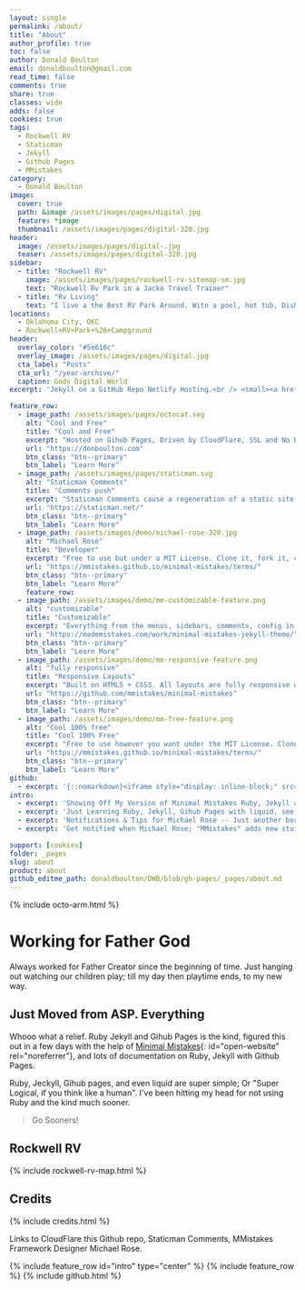 ```yaml
---
layout: single
permalink: /about/
title: "About"
author_profile: true
toc: false
author: Donald Boulton
email: donaldboulton@gmail.com
read_time: false
comments: true
share: true
classes: wide
adds: false
cookies: true
tags: 
  - Rockwell RV
  - Staticman
  - Jekyll
  - Github Pages
  - MMistakes
category:
  - Donald Boulton
image:
  cover: true
  path: &image /assets/images/pages/digital.jpg
  feature: *image
  thumbnail: /assets/images/pages/digital-320.jpg
header:
  image: /assets/images/pages/digital-.jpg
  teaser: /assets/images/pages/digital-320.jpg
sidebar:
  - title: "Rockwell RV"
    image: /assets/images/pages/rockwell-rv-sitemap-sm.jpg
    text: "Rockwell Rv Park in a Jacko Travel Trainer"
  - title: "Rv Living"
    text: "I live a the Best RV Park Around. Witn a pool, hot tub, Dish 150 Channels and High Speed Internet. Right by the Oklahoma River Walk and City Lake."
locations: 
  - Oklahoma City, OKC
  - Rockwell+RV+Park+%26+Campground
header:
  overlay_color: "#5e616c"
  overlay_image: /assets/images/pages/digital.jpg
  cta_label: "Posts"
  cta_url: "/year-archive/"
  caption: Gods Digital World
excerpt: 'Jekyll on a GitHub Repo Netlify Hosting.<br /> <small><a href="https://donboulton.com">About Donald Boulton at donboulton.com</a></small><br /><br /> {::nomarkdown}<iframe style="display: inline-block;" src="https://ghbtns.com/github-btn.html?user=donaldboulton&repo=DWB&type=star&count=true&size=large" frameborder="0" scrolling="0" width="160px" height="30px"></iframe> <iframe style="display: inline-block;" src="https://ghbtns.com/github-btn.html?user=donaldboulton&repo=DWB&type=fork&count=true&size=large" frameborder="0" scrolling="0" width="158px" height="30px"></iframe>{:/nomarkdown}'

feature_row:
  - image_path: /assets/images/pages/octocat.svg
    alt: "Cool and Free"
    title: "Cool and Free"
    excerpt: "Hosted on Gihub Pages, Driven by CloudFlare, SSL and No Bots by CloudFlare."
    url: "https://donboulton.com"
    btn_class: "btn--primary"
    btn_label: "Learn More"
  - image_path: /assets/images/pages/staticman.svg
    alt: "Staticman Comments"
    title: "Comments push"
    excerpt: "Staticman Comments cause a regeneration of a static site. Good for Remote Work."
    url: "https://staticman.net/"
    btn_class: "btn--primary"
    btn_label: "Learn More"
  - image_path: /assets/images/demo/michael-rose-320.jpg
    alt: "Michael Rose"
    title: "Developer"
    excerpt: "Free to use but under a MIT License. Clone it, fork it, customize it, whatever!"
    url: "https://mmistakes.github.io/minimal-mistakes/terms/"
    btn_class: "btn--primary"
    btn_label: "Learn More"
    feature_row:
  - image_path: /assets/images/demo/mm-customizable-feature.png
    alt: "customizable"
    title: "Customizable"
    excerpt: "Everything from the menus, sidebars, comments, config in YAML Front Matter."
    url: "https://mademistakes.com/work/minimal-mistakes-jekyll-theme/"
    btn_class: "btn--primary"
    btn_label: "Learn More"
  - image_path: /assets/images/demo/mm-responsive-feature.png
    alt: "fully responsive"
    title: "Responsive Layouts"
    excerpt: "Built on HTML5 + CSS3. All layouts are fully responsive with helpers to augment your content."
    url: "https://github.com/mmistakes/minimal-mistakes"
    btn_class: "btn--primary"
    btn_label: "Learn More"
  - image_path: /assets/images/demo/mm-free-feature.png
    alt: "Cool 100% free"
    title: "Cool 100% Free"
    excerpt: "Free to use however you want under the MIT License. Clone it, fork it, customize it, whatever!"
    url: "https://mmistakes.github.io/minimal-mistakes/terms/"
    btn_class: "btn--primary"
    btn_label: "Learn More"
github:
  - excerpt: '{::nomarkdown}<iframe style="display: inline-block;" src="https://ghbtns.com/github-btn.html?user=donaldboulton&repo=DWB&type=star&count=true&size=large" frameborder="0" scrolling="0" width="160px" height="30px"></iframe> <iframe style="display: inline-block;" src="https://ghbtns.com/github-btn.html?user=donaldboulton&repo=DWB&type=fork&count=true&size=large" frameborder="0" scrolling="0" width="158px" height="30px"></iframe>{:/nomarkdown}'
intro:
  - excerpt: 'Showing Off My Version of Minimal Mistakes Ruby, Jekyll at Github'
  - excerpt: 'Just Learning Ruby, Jekyll, Gihub Pages with liquid, see any mistakes please feel free to go to one of the post pages and comment on site issues.'
  - excerpt: 'Notifications & Tips for Michael Rose -- Just another boring, tattooed, time traveling, designer of Minimal Mistakes.'
  - excerpt: 'Get notified when Michael Rose; "MMistakes" adds new stuff &nbsp; [<svg id="icon-twitter" viewBox="0 0 16 16" class="icon fa--twitter"><path d="M16 3.038a6.62 6.62 0 0 1-1.885.517 3.299 3.299 0 0 0 1.443-1.816c-.634.37-1.337.64-2.085.79a3.282 3.282 0 0 0-5.593 2.99 9.307 9.307 0 0 1-6.766-3.42A3.222 3.222 0 0 0 .67 3.75c0 1.14.58 2.143 1.46 2.732a3.278 3.278 0 0 1-1.487-.41v.04c0 1.59 1.13 2.918 2.633 3.22a3.336 3.336 0 0 1-1.475.056 3.29 3.29 0 0 0 3.07 2.28 6.578 6.578 0 0 1-4.85 1.359 9.332 9.332 0 0 0 5.04 1.474c6.04 0 9.34-5 9.34-9.33 0-.14 0-.28-.01-.42a6.63 6.63 0 0 0 1.64-1.7z" fill-rule="nonzero"></path></svg> @mmistakes](https://twitter.com/mmistakes){: .btn .btn--twitter id="open-website" rel="noreferrer"} [<svg class="icon" width="16" height="16" xmlns="https://www.w3.org/2000/svg" viewBox="0 0 384 512"><path d="M111.4 295.9c-3.5 19.2-17.4 108.7-21.5 134-.3 1.8-1 2.5-3 2.5H12.3c-7.6 0-13.1-6.6-12.1-13.9L58.8 46.6c1.5-9.6 10.1-16.9 20-16.9 152.3 0 165.1-3.7 204 11.4 60.1 23.3 65.6 79.5 44 140.3-21.5 62.6-72.5 89.5-140.1 90.3-43.4.7-69.5-7-75.3 24.2zM357.1 152c-1.8-1.3-2.5-1.8-3 1.3-2 11.4-5.1 22.5-8.8 33.6-39.9 113.8-150.5 103.9-204.5 103.9-6.1 0-10.1 3.3-10.9 9.4-22.6 140.4-27.1 169.7-27.1 169.7-1 7.1 3.5 12.9 10.6 12.9h63.5c8.6 0 15.7-6.3 17.4-14.9.7-5.4-1.1 6.1 14.4-91.3 4.6-22 14.3-19.7 29.3-19.7 71 0 126.4-28.8 142.9-112.3 6.5-34.8 4.6-71.4-23.8-92.6z"/></svg> Tip Me](https://www.paypal.me/mmistakes){: .btn .btn--primary id="open-website" rel="noreferrer"}'

support: [cookies]
folder: _pages
slug: about
product: about
github_editme_path: donaldboulton/DWB/blob/gh-pages/_pages/about.md
---
```


{% include octo-arm.html %}

# Working for Father God

Always worked for Father Creator since the beginning of time. Just hanging out watching our children play; till my day then playtime ends, to my new way.

## Just Moved from ASP. Everything

Whooo what a relief. Ruby Jekyll and Gihub Pages is the kind, figured this out in a few days with the help of [Minimal Mistakes](https://mmistakes.github.io/minimal-mistakes/){: id="open-website" rel="noreferrer"}, and lots of documentation on Ruby, Jekyll with Github Pages.

Ruby, Jeckyll, Gihub pages, and even liquid are super simple; Or "Super Logical, if you think like a human". I've been hitting my head for not using Ruby and the kind much sooner.

> Go Sooners!

## Rockwell RV

{% include rockwell-rv-map.html %}

## Credits

{% include credits.html %}

Links to CloudFlare this Github repo, Staticman Comments, MMistakes Framework Designer Michael Rose.

{% include feature_row id="intro" type="center" %}
{% include feature_row %}
{% include github.html %}